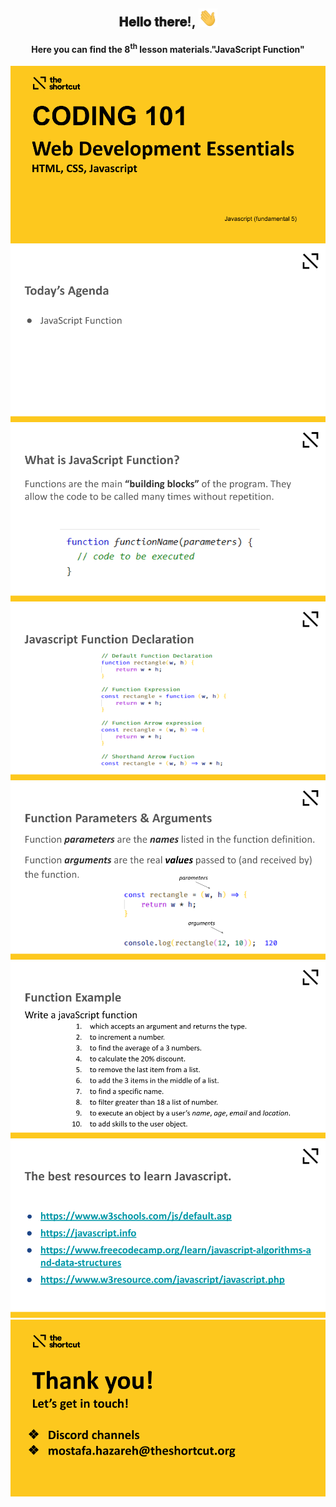 ﻿<div align="center">
<h2> 𝐇𝐞𝐥𝐥𝐨 𝐭𝐡𝐞𝐫𝐞!, <img src="https://github.com/ABSphreak/ABSphreak/blob/master/gifs/Hi.gif" width="30px"></h2>
<h4>Here you can find the 8<sup>th</sup> lesson materials."JavaScript Function"</h4>
</div>

![slide1](img/0001.png)
![slide2](img/0002.png)
![slide3](img/0003.png)
![slide4](img/0004.png)
![slide5](img/0005.png)
![slide6](img/0006.png)
![slide7](img/0007.png)
![slide12](img/0015.png)

